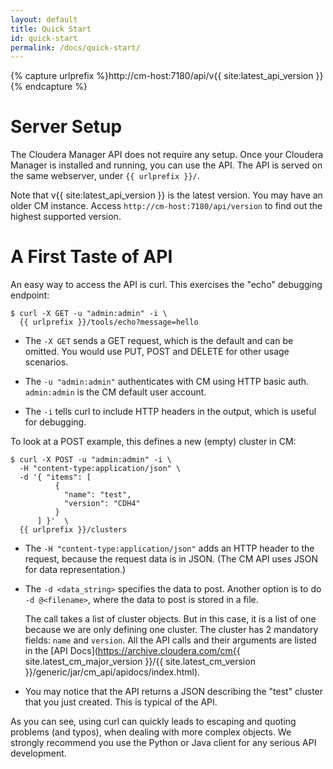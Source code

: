 ```yaml
---
layout: default
title: Quick Start
id: quick-start
permalink: /docs/quick-start/
---
```


<!-- Convenient variable for API url prefix -->
{% capture urlprefix %}http://cm-host:7180/api/v{{ site:latest_api_version }}{% endcapture %}


Server Setup
============
The Cloudera Manager API does not require any setup. Once your Cloudera Manager is installed
and running, you can use the API. The API is served on the same webserver, under
`{{ urlprefix }}/`.

Note that v{{ site:latest_api_version }} is the latest version. You may have an older CM instance. 
Access `http://cm-host:7180/api/version` to find out the highest supported version.


A First Taste of API
====================
An easy way to access the API is curl. This exercises the "echo" debugging endpoint:

    $ curl -X GET -u "admin:admin" -i \
      {{ urlprefix }}/tools/echo?message=hello

- The `-X GET` sends a GET request, which is the default and can be omitted. You would use PUT, POST
  and DELETE for other usage scenarios.

- The `-u "admin:admin"` authenticates with CM using HTTP basic auth. `admin:admin` is the CM
  default user account.

- The `-i` tells curl to include HTTP headers in the output, which is useful for debugging.

To look at a POST example, this defines a new (empty) cluster in CM:

    $ curl -X POST -u "admin:admin" -i \
      -H "content-type:application/json" \
      -d '{ "items": [
              {
                "name": "test",
                "version": "CDH4"
              }
          ] }'  \
      {{ urlprefix }}/clusters

- The `-H "content-type:application/json"` adds an HTTP header to the request, because the request
  data is in JSON. (The CM API uses JSON for data representation.)

- The `-d <data_string>` specifies the data to post. Another option is to do `-d @<filename>`, where
  the data to post is stored in a file.

  The call takes a list of cluster objects. But in this case, it is a list of one
  because we are only defining one cluster. The cluster has 2 mandatory fields: `name` and
  `version`. All the API calls and their arguments are listed in the
  [API Docs](https://archive.cloudera.com/cm{{ site.latest_cm_major_version }}/{{ site.latest_cm_version }}/generic/jar/cm_api/apidocs/index.html).

- You may notice that the API returns a JSON describing the "test" cluster that you just created.
  This is typical of the API.

As you can see, using curl can quickly leads to escaping and quoting problems (and typos), when 
dealing with more complex objects. We strongly recommend you use the Python or Java client for any
serious API development.
